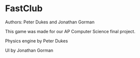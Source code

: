 # FastClub

Authors: Peter Dukes and Jonathan Gorman

This game was made for our AP Computer Science final project. 

Physics engine by Peter Dukes

UI by Jonathan Gorman
